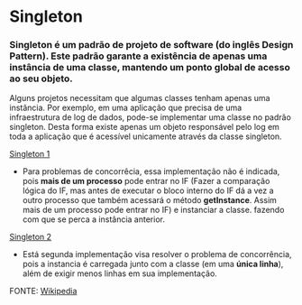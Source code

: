 # Singleton
### Singleton é um padrão de projeto de software (do inglês Design Pattern). Este padrão garante a existência de apenas uma instância de uma classe, mantendo um ponto global de acesso ao seu objeto.

Alguns projetos necessitam que algumas classes tenham apenas uma instância. Por exemplo, em uma aplicação que precisa de uma infraestrutura de log de dados, pode-se implementar uma classe no padrão singleton. Desta forma existe apenas um objeto responsável pelo log em toda a aplicação que é acessível unicamente através da classe singleton.

[Singleton 1](https://github.com/Crissky/Padroes-de-Projeto/blob/master/Singleton/src/br/com/singleton/dominio/GerenciadorImpressao.java)
- Para problemas de concorrêcia, essa implementação não é indicada, pois **mais de um processo** pode entrar no IF (Fazer a comparação lógica do IF, mas antes de executar o bloco interno do IF dá a vez a outro processo que também acessará o método **getInstance**. Assim mais de um processo pode entrar no IF) e instanciar a classe. fazendo com que se perca a instância anterior.

[Singleton 2](https://github.com/Crissky/Padroes-de-Projeto/blob/master/Singleton/src/br/com/singleton/dominio/GerenciadorImpressao2.java)
- Está segunda implementação visa resolver o problema de concorrência, pois a instancia é carregada junto com a classe (em uma **única linha**), além de exigir menos linhas em sua implementação.

FONTE: [Wikipedia](https://en.wikipedia.org/wiki/Singleton_pattern)
